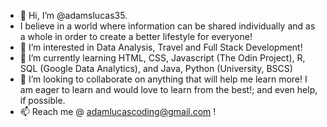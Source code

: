 - 👋 Hi, I’m @adamslucas35.
- I believe in a world where information can be shared individually and as a whole in order to create a better lifestyle for everyone!
- 👀 I’m interested in Data Analysis, Travel and Full Stack Development!
- 🌱 I’m currently learning HTML, CSS, Javascript (The Odin Project), R, SQL (Google Data Analytics), and Java, Python (University, BSCS)
- 💞️ I’m looking to collaborate on anything that will help me learn more! I am eager to learn and would love to learn from the best!; and even help, if possible. 
- 📫 Reach me @ adamlucascoding@gmail.com !

<!---
adamslucas35/adamslucas35 is a ✨ special ✨ repository because its `README.md` (this file) appears on your GitHub profile.
You can click the Preview link to take a look at your changes.
--->
